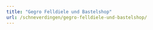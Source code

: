 ```yaml
---
title: "Gegro Felldiele und Bastelshop"
url: /schneverdingen/gegro-felldiele-und-bastelshop/
---
```

